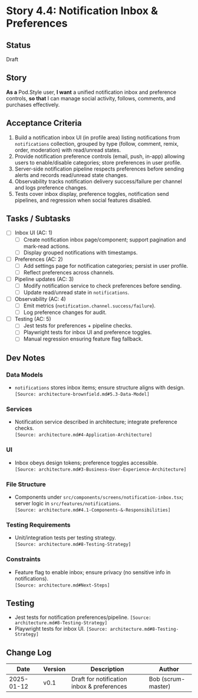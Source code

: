 
# Story 4.4: Notification Inbox & Preferences

## Status
Draft

## Story
**As a** Pod.Style user,
**I want** a unified notification inbox and preference controls,
**so that** I can manage social activity, follows, comments, and purchases effectively.

## Acceptance Criteria
1. Build a notification inbox UI (in profile area) listing notifications from `notifications` collection, grouped by type (follow, comment, remix, order, moderation) with read/unread states.  
2. Provide notification preference controls (email, push, in-app) allowing users to enable/disable categories; store preferences in user profile.  
3. Server-side notification pipeline respects preferences before sending alerts and records read/unread state changes.  
4. Observability tracks notification delivery success/failure per channel and logs preference changes.  
5. Tests cover inbox display, preference toggles, notification send pipelines, and regression when social features disabled.

## Tasks / Subtasks
- [ ] Inbox UI (AC: 1)  
  - [ ] Create notification inbox page/component; support pagination and mark-read actions.  
  - [ ] Display grouped notifications with timestamps.  
- [ ] Preferences (AC: 2)  
  - [ ] Add settings page for notification categories; persist in user profile.  
  - [ ] Reflect preferences across channels.  
- [ ] Pipeline updates (AC: 3)  
  - [ ] Modify notification service to check preferences before sending.  
  - [ ] Update read/unread state in `notifications`.  
- [ ] Observability (AC: 4)  
  - [ ] Emit metrics (`notification.channel.success/failure`).  
  - [ ] Log preference changes for audit.  
- [ ] Testing (AC: 5)  
  - [ ] Jest tests for preferences + pipeline checks.  
  - [ ] Playwright tests for inbox UI and preference toggles.  
  - [ ] Manual regression ensuring feature flag fallback.

## Dev Notes
### Data Models
- `notifications` stores inbox items; ensure structure aligns with design.  
  `[Source: architecture-brownfield.md#5.3-Data-Model]`

### Services
- Notification service described in architecture; integrate preference checks.  
  `[Source: architecture.md#4-Application-Architecture]`

### UI
- Inbox obeys design tokens; preference toggles accessible.  
  `[Source: architecture.md#3-Business-User-Experience-Architecture]`

### File Structure
- Components under `src/components/screens/notification-inbox.tsx`; server logic in `src/features/notifications`.  
  `[Source: architecture.md#4.1-Components-&-Responsibilities]`

### Testing Requirements
- Unit/integration tests per testing strategy.  
  `[Source: architecture.md#8-Testing-Strategy]`

### Constraints
- Feature flag to enable inbox; ensure privacy (no sensitive info in notifications).  
  `[Source: architecture.md#Next-Steps]`

## Testing
- Jest tests for notification preferences/pipeline. `[Source: architecture.md#8-Testing-Strategy]`
- Playwright tests for inbox UI. `[Source: architecture.md#8-Testing-Strategy]`

## Change Log
| Date | Version | Description | Author |
| --- | --- | --- | --- |
| 2025-01-12 | v0.1 | Draft for notification inbox & preferences | Bob (scrum-master) |
